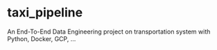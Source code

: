 # taxi_pipeline
An End-To-End Data Engineering project on transportation system with Python, Docker, GCP, ...
